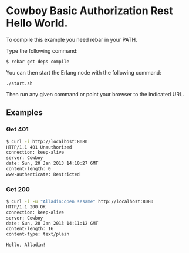 Cowboy Basic Authorization Rest Hello World.
============================================

To compile this example you need rebar in your PATH.

Type the following command:
```
$ rebar get-deps compile
```

You can then start the Erlang node with the following command:
```
./start.sh
```

Then run any given command or point your browser to the indicated URL.

Examples
--------

### Get 401
``` bash
$ curl -i http://localhost:8080
HTTP/1.1 401 Unauthorized
connection: keep-alive
server: Cowboy
date: Sun, 20 Jan 2013 14:10:27 GMT
content-length: 0
www-authenticate: Restricted
```

### Get 200
``` bash
$ curl -i -u "Alladin:open sesame" http://localhost:8080
HTTP/1.1 200 OK
connection: keep-alive
server: Cowboy
date: Sun, 20 Jan 2013 14:11:12 GMT
content-length: 16
content-type: text/plain

Hello, Alladin!
```

